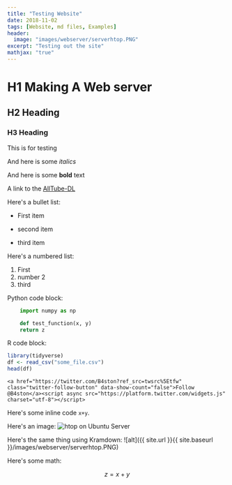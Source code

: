 ```yaml
---
title: "Testing Website"
date: 2018-11-02
tags: [Website, md files, Examples]
header:
  image: "images/webserver/serverhtop.PNG"
excerpt: "Testing out the site"
mathjax: "true"
---
```


# H1 Making A Web server

## H2 Heading

### H3 Heading

This is for testing

And here is some *italics*

And here is some **bold** text

A link to the [AllTube-DL](https://baston-alltube-dl.herokuapp.com/)

Here's a bullet list:
* First item
+ second item
- third item

Here's a numbered list:
1. First
2. number 2
3. third

Python code block:
```Python
    import numpy as np

    def test_function(x, y)
    return z
```

R code block:
```r
library(tidyverse)
df <- read_csv("some_file.csv")
head(df)
```
```
<a href="https://twitter.com/B4ston?ref_src=twsrc%5Etfw" class="twitter-follow-button" data-show-count="false">Follow @B4ston</a><script async src="https://platform.twitter.com/widgets.js" charset="utf-8"></script>
```
Here's some inline code `x+y`.

Here's an image:
<img src="{{ site.url }}{{ site.baseurl }}/images/webserver/serverhtop.PNG" alt="htop on Ubuntu Server">

Here's the same thing using Kramdown:
![alt]({{ site.url }}{{ site.baseurl }}/images/webserver/serverhtop.PNG)

Here's some math:

$$z=x+y$$
